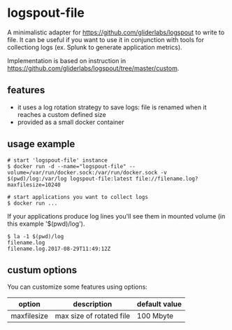 # logspout-file
A minimalistic adapter for https://github.com/gliderlabs/logspout to write to file.
It can be useful if you want to use it in conjunction with tools for collectiong logs (ex. Splunk to generate application metrics).

Implementation is based on instruction in https://github.com/gliderlabs/logspout/tree/master/custom.


## features
 - it uses a log rotation strategy to save logs: file is renamed when it reaches a custom defined size
 - provided as a small docker container
 
## usage example
```
# start 'logspout-file' instance 
$ docker run -d --name="logspout-file" --volume=/var/run/docker.sock:/var/run/docker.sock -v $(pwd)/log:/var/log logspout-file:latest file://filename.log?maxfilesize=10240

# start applications you want to collect logs
$ docker run ...
```

If your applications produce log lines you'll see them in mounted volume (in this example '$(pwd)/log').
```
$ la -1 $(pwd)/log
filename.log
filename.log.2017-08-29T11:49:12Z
```

## custum options
You can customize some features using options:

option |  description   | default value
---------|----------------|--------------
maxfilesize | max size of rotated file | 100 Mbyte


